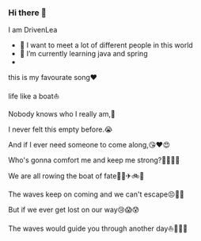 ### Hi there 👋

<!--
**DrivenLea/DrivenLea** is a ✨ _special_ ✨ repository because its `README.md` (this file) appears on your GitHub profile.

Here are some ideas to get you started:

- 🔭 I’m currently working on ...
- 🌱 I’m currently learning java and spring
- 👯 I’m looking to collaborate on ...
- 🤔 I’m looking for help with ...
- 💬 Ask me about ...
- 📫 How to reach me: ...
- 😄 Pronouns: ...
- ⚡ Fun fact: ...



-->
I am DrivenLea

- 👯 I want to meet a lot of different people in this world
- 🌱 I’m currently learning java and spring 
- 


this is my favourate song❤

life like a boat⛵

Nobody knows who I really am,🙂

I never felt this empty before.😭

And if I ever need someone to come along,😘❤😍

Who's gonna comfort me and keep me strong?🙈🙉🙊🐵

We are all rowing the boat of fate🚩🚗✈🚲🚆

The waves keep on coming and we can't escape😣👴👵

But if we ever get lost on our way😢😱😰

The waves would guide you through another day⛵💨💨💨

